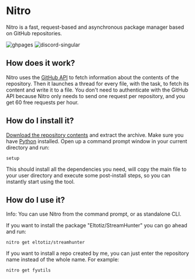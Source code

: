 # Nitro
Nitro is a fast, request-based and asynchronous package manager based on GitHub repositories.

![ghpages](https://cdn.jsdelivr.net/npm/@intergrav/devins-badges@3/assets/cozy/documentation/ghpages_vector.svg)
![discord-singular](https://cdn.jsdelivr.net/npm/@intergrav/devins-badges@3/assets/cozy/social/discord-singular_vector.svg)

## How does it work?
Nitro uses the [GitHub API](https://api.github.com) to fetch information about the contents of the repository. Then it launches a thread for every file, with the task, to fetch its content and write it to a file. You don't need to authenticate with the GitHub API because Nitro only needs to send one request per repository, and you get 60 free requests per hour.

## How do I install it?
[Download the repository contents](https://github.com/NoahOnFyre/Nitro/archive/refs/heads/master.zip) and extract the archive. Make sure you have [Python](https://python.org) installed. Open up a command prompt window in your current directory and run:
```
setup
```
This should install all the dependencies you need, will copy the main file to your user directory and execute some post-install steps, so you can instantly start using the tool.

## How do I use it?
Info: You can use Nitro from the command prompt, or as standalone CLI.

If you want to install the package "Eltotiz/StreamHunter" you can go ahead and run:
```
nitro get eltotiz/streamhunter
```
If you want to install a repo created by me, you can just enter the repository name instead of the whole name. For example:
```
nitro get fyutils
```